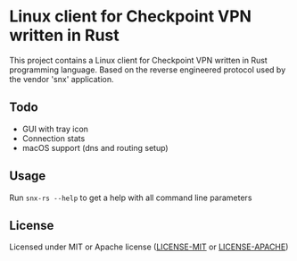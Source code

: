 # Linux client for Checkpoint VPN written in Rust

This project contains a Linux client for Checkpoint VPN written in Rust programming language.
Based on the reverse engineered protocol used by the vendor 'snx' application.

## Todo
 
* GUI with tray icon
* Connection stats
* macOS support (dns and routing setup)

## Usage

Run `snx-rs --help` to get a help with all command line parameters

## License

Licensed under MIT or Apache license ([LICENSE-MIT](https://opensource.org/licenses/MIT) or [LICENSE-APACHE](https://opensource.org/licenses/Apache-2.0))
